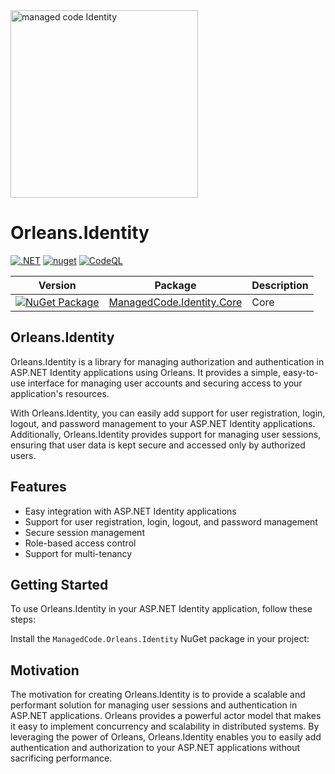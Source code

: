 
<img alt="managed code Identity" src="https://github.com/managed-code-hub/Identity/raw/main/logo.png" width="300px" />

# Orleans.Identity
[![.NET](https://github.com/managed-code-hub/Identity/actions/workflows/dotnet.yml/badge.svg)](https://github.com/managed-code-hub/Identity/actions/workflows/dotnet.yml) 
[![nuget](https://github.com/managed-code-hub/Identity/actions/workflows/nuget.yml/badge.svg?branch=main)](https://github.com/managed-code-hub/Identity/actions/workflows/nuget.yml)
[![CodeQL](https://github.com/managed-code-hub/Identity/actions/workflows/codeql-analysis.yml/badge.svg?branch=main)](https://github.com/managed-code-hub/Identity/actions/workflows/codeql-analysis.yml)


| Version | Package | Description |
| ------- | ------- | ----------- |
|[![NuGet Package](https://img.shields.io/nuget/v/ManagedCode.Identity.Core.svg)](https://www.nuget.org/packages/ManagedCode.Identity.Core) | [ManagedCode.Identity.Core](https://www.nuget.org/packages/ManagedCode.Identity.Core) | Core |

## Orleans.Identity

Orleans.Identity is a library for managing authorization and authentication in ASP.NET Identity applications using Orleans. 
It provides a simple, easy-to-use interface for managing user accounts and securing access to your application's resources.

With Orleans.Identity, you can easily add support for user registration, login, logout, and password management to your ASP.NET Identity applications. Additionally, Orleans.Identity provides support for managing user sessions, ensuring that user data is kept secure and accessed only by authorized users.

## Features

- Easy integration with ASP.NET Identity applications
- Support for user registration, login, logout, and password management
- Secure session management
- Role-based access control
- Support for multi-tenancy

## Getting Started

To use Orleans.Identity in your ASP.NET Identity application, follow these steps:

Install the ```ManagedCode.Orleans.Identity``` NuGet package in your project:


## Motivation

The motivation for creating Orleans.Identity is to provide a scalable and performant solution for managing user sessions and authentication in ASP.NET applications. Orleans provides a powerful actor model that makes it easy to implement concurrency and scalability in distributed systems. By leveraging the power of Orleans, Orleans.Identity enables you to easily add authentication and authorization to your ASP.NET applications without sacrificing performance.

